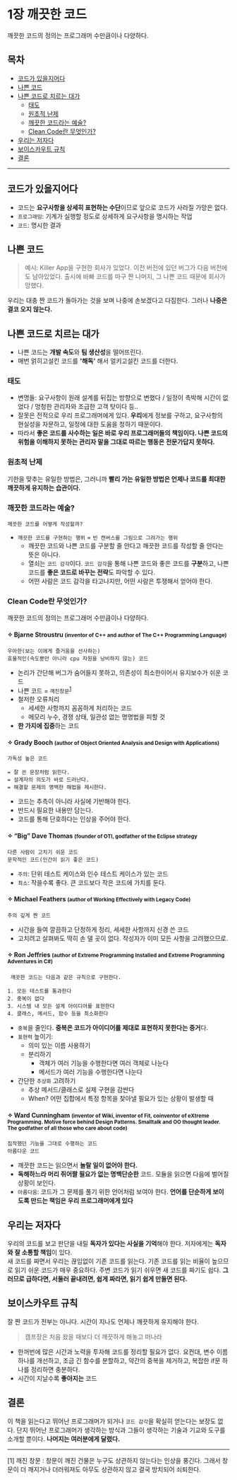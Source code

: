 <!--
title: 1장 깨끗한 코드
author: Gaeun Lee
date: 2022-03-31
-->
# 1장 깨끗한 코드
깨끗한 코드의 정의는 프로그래머 수만큼이나 다양하다. 

## 목차

- [코드가 있을지어다](#코드가-있을지어다)
- [나쁜 코드](#나쁜-코드)
- [나쁜 코드로 치르는 대가](#나쁜-코드로-치르는-대가)
  - [태도](#태도)
  - [원초적 난제](#원초적-난제)
  - [깨끗한 코드라는 예술?](#깨끗한-코드라는-예술)
  - [Clean Code란 무엇인가?](#clean-code란-무엇인가)
- [우리는 저자다](#우리는-저자다)
- [보이스카우트 규칙](#보이스카우트-규칙)
- [결론](#결론)

----

## 코드가 있을지어다

- 코드는 **요구사항을 상세히 표현하는 수단**이므로 앞으로 코드가 사라질 가망은 없다.
- `프로그래밍`: 기계가 실행할 정도로 상세하게 요구사항을 명시하는 작업
- `코드`: 명시한 결과

## 나쁜 코드

> 예시:
  Killer App을 구현한 회사가 있었다.
  이전 버전에 있던 버그가 다음 버전에도 남아있었다.
  출시에 바빠 코드를 마구 짠 나머지, 그 나쁜 코드 때문에 회사가 망했다.

우리는 대충 짠 코드가 돌아가는 것을 보며 나중에 손보겠다고 다짐한다. 그러나 **나중은 결코 오지 않는다.**

## 나쁜 코드로 치르는 대가

- 나쁜 코드는 **개발 속도**와 **팀 생산성**을 떨어뜨린다.
- 매번 얽히고설킨 코드를 **'해독'** 해서 얼키고설킨 코드를 더한다.

### 태도

 - 변명들: 요구사항이 원래 설계를 뒤집는 방향으로 변했다 / 일정이 촉박해 시간이 없었다 / 멍청한 관리자와 조급한 고객 탓이다 등..
 - 잘못은 전적으로 우리 프로그래머에게 있다. **우리**에게 정보를 구하고, 요구사항의 현실성을 자문하고, 일정에 대한 도움을 청하기 때문이다.
 - 따라서 **좋은 코드를 사수하는 일은 바로 우리 프로그래머들의 책임이다. 나쁜 코드의 위험을 이해하지 못하는 관리자 말을 그대로 따르는 행동은 전문가답지 못하다.**

### 원초적 난제

기한을 맞추는 유일한 방법은, 그러니까 **빨리 가는 유일한 방법은 언제나 코드를 최대한 깨끗하게 유지하는 습관이다.**

### 깨끗한 코드라는 예술?

    깨끗한 코드를 어떻게 작성할까?

  - `깨끗한 코드를 구현하는 행위` = `빈 캔버스를 그림으로 그려가는 행위`
    - 깨끗한 코드와 나쁜 코드를 구분할 줄 안다고 깨끗한 코드를 작성할 줄 안다는 뜻은 아니다.
    - 열쇠는 `코드 감각`이다. `코드 감각`을 통해 나쁜 코드와 좋은 코드를 **구분**하고, 나쁜 코드를 **좋은 코드로 바꾸는 전략**도 파악할 수 있다.
    - 어떤  사람은 코드 감각을 타고나지만, 어떤 사람은 투쟁해서 얻어야 한다.


### Clean Code란 무엇인가?

깨끗한 코드의 정의는 프로그래머 수만큼이나 다양하다. 

#### ✧ Bjarne Stroustru <small>(inventor of C++ and author of The C++ Programming Language)</small>

    우아한(보는 이에게 즐거움을 선사하는)
    효율적인(속도뿐만 아니라 cpu 자원을 낭비하지 않는) 코드

- 논리가 간단해 버그가 숨어들지 못하고, 의존성이 최소한이어서 유지보수가 쉬운 코드
- 나쁜 코드 = `깨진창문`<sup>[1](#footnote_1)</sup>
- 철저한 오류처리
  - 세세한 사항까지 꼼꼼하게 처리하는 코드
  - 메모리 누수, 경쟁 상태, 일관성 없는 명명법을 피할 것
- **한 가지에 집중**하는 코드

#### ✧ Grady Booch <small>(author of Object Oriented Analysis and Design with Applications)</small>

    가독성 높은 코드

    = 잘 쓴 문장처럼 읽힌다.
    = 설계자의 의도가 바로 드러난다.
    = 해결할 문제의 명백한 해법을 제시한다.  

- 코드는 추측이 아니라 사실에 기반해야 한다.
- 반드시 필요한 내용만 담는다.
- 코드를 통해 단호하다는 인상을 주어야 한다.

#### ✧ “Big” Dave Thomas <small>(founder of OTI, godfather of the Eclipse strategy</small>

    다른 사람이 고치기 쉬운 코드
    문학적인 코드(인간이 읽기 좋은 코드)

- `주의`: 단위 테스트 케이스와 인수 테스트 케이스가 있는 코드
- `최소`: 작을수록 좋다. 큰 코드보다 작은 코드에 가치를 둔다.

#### ✧ Michael Feathers <small>(author of Working Effectively with Legacy Code)</small>

    주의 깊게 짠 코드

- 시간을 들여 깔끔하고 단정하게 정리, 세세한 사항까지 신경 쓴 코드
- 고치려고 살펴봐도 딱히 손 댈 곳이 없다. 작성자가 이미 모든 사항을 고려했으므로.

#### ✧ Ron Jeffries <small>(author of Extreme Programming Installed and Extreme Programming Adventures in C#)</small>

     깨끗한 코드는 다음과 같은 규칙으로 구현한다.

    1. 모든 테스트를 통과한다
    2. 중복이 없다
    3. 시스템 내 모든 설계 아이디어를 표현한다
    4. 클래스, 메서드, 함수 등을 최소화한다

- `중복`을 줄인다. **중복은 코드가 아이디어를 제대로 표현하지 못한다는 증거**다.
- `표현력` 높이기:
  - 의미 있는 이름 사용하기
  - 분리하기
    - 객체가 여러 기능을 수행한다면 여러 객체로 나눈다
    - 메서드가 여러 기능을 수행한다면 나눈다
- 간단한 `추상화` 고려하기
  - 추상 메서드/클래스로 실제 구현을 감싼다
  - When? 어떤 집합에서 특정 항목을 찾아낼 필요가 있는 상황이 발생할 때

#### ✧ Ward Cunningham <small>(inventor of Wiki, inventor of Fit, coinventor of eXtreme Programming. Motive force behind Design Patterns. Smalltalk and OO thought leader. The godfather of all those who care about code)</small>

    짐작했던 기능을 그대로 수행하는 코드 
    아름다운 코드

- 깨끗한 코드는 읽으면서 **놀랄 일이 없어야 한다.** 
- **독해하느라 머리 쥐어짤 필요가 없는 명백단순한** 코드. 모듈을 읽으면 다음에 벌어질 상황이 보인다.
- `아름다움`: 코드가 그 문제를 풀기 위한 언어처럼 보여야 한다.
  **언어를 단순하게 보이도록 만드는 책임은 우리 프로그래머에게 있다**  

## 우리는 저자다

우리의 코드를 보고 판단을 내릴 **독자가 있다는 사실을 기억**해야 한다. 저자에게는 **독자와 잘 소통할 책임**이 있다.  
새 코드를 짜면서 우리는 끊임없이 기존 코드를 읽는다. 기존 코드를 읽는 비율이 높으므로 읽기 쉬운 코드가 매우 중요하다. 주변 코드가 읽기 쉬우면 새 코드를 짜기도 쉽다. **그러므로 급하다면, 서둘러 끝내려면, 쉽게 짜라면, 읽기 쉽게 만들면 된다.**

## 보이스카우트 규칙

잘 짠 코드가 전부는 아니다. 시간이 지나도 언제나 깨끗하게 유지해야 한다.
> 캠프장은 처음 왔을 때보다 더 깨끗하게 해놓고 떠나라

- 한꺼번에 많은 시간과 노력을 투자해 코드를 정리할 필요가 없다. 요컨대, 변수 이름 하나를 개선하고, 조금 긴 함수를 분할하고, 약간의 중복을 제거하고, 복잡한 if문 하나를 정리하면 충분하다.
- 시간이 지날수록 **좋아지는** 코드


## 결론

이 책을 읽는다고 뛰어난 프로그래머가 되거나 `코드 감각`을 확실히 얻는다는 보장도 없다. 단지 뛰어난 프로그래머가 생각하는 방식과 그들이 생각하는 기술과 기교와 도구를 소개할 뿐이다. **나머지는 여러분에게 달렸다.**

----
<a name="footnote_1">[1] 깨진 창문 </a>: 창문이 깨진 건물은 누구도 상관하지 않는다는 인상을 풍긴다. 그래서 창문이 더 깨지거나 더러워져도 아무도 상관하지 않고 결국 방치되어 쇠퇴한다.